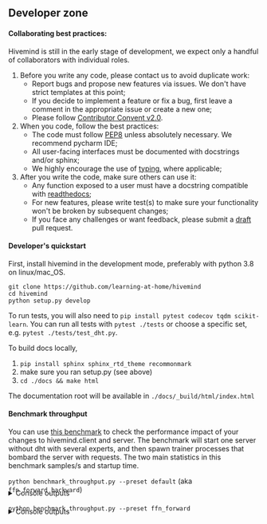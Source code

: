 ## Developer zone

#### Collaborating best practices:
Hivemind is still in the early stage of development, we expect only a handful of collaborators with individual roles.

1. Before you write any code, please contact us to avoid duplicate work:
   * Report bugs and propose new features via issues. We don't have strict templates at this point;
   * If you decide to implement a feature or fix a bug, first leave a comment in the appropriate issue or create a
    new one;
   * Please follow [Contributor Convent v2.0](https://www.contributor-covenant.org/version/2/0/code_of_conduct/).
2. When you code, follow the best practices:
   * The code must follow [PEP8](https://www.python.org/dev/peps/pep-0008/) unless absolutely necessary.
     We recommend pycharm IDE;
   * All user-facing interfaces must be documented with docstrings and/or sphinx;
   * We highly encourage the use of [typing](https://docs.python.org/3/library/typing.html), where applicable;
3. After you write the code, make sure others can use it:
   * Any function exposed to a user must have a docstring compatible with [readthedocs](https://sphinx-rtd-tutorial.readthedocs.io/en/latest/docstrings.html);
   * For new features, please write test(s) to make sure your functionality won't be broken by subsequent changes;
   * If you face any challenges or want feedback, please submit a [draft](https://github.blog/2019-02-14-introducing-draft-pull-requests/) pull request.


#### Developer's quickstart

First, install hivemind in the development mode, preferably with python 3.8 on linux/mac_OS.
```
git clone https://github.com/learning-at-home/hivemind
cd hivemind
python setup.py develop
``` 

To run tests, you will also need to `pip install pytest codecov tqdm scikit-learn`.
You can run all tests with `pytest ./tests` or choose a specific set, e.g. `pytest ./tests/test_dht.py`.

To build docs locally,
1. `pip install sphinx sphinx_rtd_theme recommonmark`
2. make sure you ran setup.py (see above)
3. `cd ./docs && make html`

The documentation root will be available in `./docs/_build/html/index.html`


#### Benchmark throughput
You can use [this benchmark](https://github.com/learning-at-home/hivemind/blob/master/tests/benchmark_throughput.py) to check the performance impact of your changes to hivemind.client and server.
The benchmark will start one server without dht with several experts, and then spawn trainer processes that bombard the server with requests.
The two main statistics in this benchmark samples/s and startup time. 

`python benchmark_throughput.py --preset default` (aka `ffn_forward_backward`)

<details style="margin-top:-24px; margin-bottom: 16px;">
  <summary>Console outputs</summary>
  
  ```sh
Benchmark finished, status:Success
Server parameters: num_experts=16, num_handlers=64, max_batch_size=8192, expert_cls=ffn, hid_dim=1024, device=cuda
Client parameters: num_clients=128, num_batches_per_client=16, batch_size=2048, backprop=True
Results: 
	Server startup took 10.965 s. (3.075 s. experts + 7.889 s. networking)
	Processed 4194304 examples in 146.750
	Throughput for forward + backward passes: 28581.213 samples / s.
	Benchmarking took 157.948 s.
Using device: cuda
GeForce GTX 1080 Ti
Memory Usage:
Allocated: 6.0 GB
Cached:    7.7 GB

  ```
</details>

`python benchmark_throughput.py --preset ffn_forward`

<details style="margin-top:-24px; margin-bottom: 16px;">
  <summary>Console outputs</summary>
  
  ```sh
Benchmark finished, status:Success
Server parameters: num_experts=16, num_handlers=64, max_batch_size=8192, expert_cls=ffn, hid_dim=1024, device=cuda
Client parameters: num_clients=128, num_batches_per_client=16, batch_size=2048, backprop=False
Results: 
	Server startup took 19.941 s. (3.065 s. experts + 16.877 s. networking)
	Processed 4194304 examples in 42.973
	Throughput for forward passes: 97604.282 samples / s.
	Benchmarking took 63.167 s.
Using device: cuda
GeForce GTX 1080 Ti
Memory Usage:
Allocated: 1.5 GB
Cached:    3.2 GB
```

All tests were performed on a single machine with ubuntu server 18.04 x64, msi 1080ti turbo, xeon gold 6149, 
 384Gb LRDIMM (6x64G), python3.8, torch1.6.0 (pip-installed), grpcio 1.31.0 , 
 the results have around +-5% fluctuation between consecutive runs. 

#### Benchmark DHT
In turn, [this benchmark](https://github.com/learning-at-home/hivemind/blob/master/tests/benchmark_dht.py) can be used
to measure performance impact of changes to hivemind.dht. It spawns a DHT with `num_peers` participants, 
then chooses one peer that will declare `num_experts` total experts in batches of `expert_batch_size`.
Then, another peer will consecutively get all peers and check if they are there.

Here's a run with 1024 participants on the same machine that was used for benchmark_throughput:

`python benchmark_dht.py --num_peers 1024 --num_experts 16384 --expert_batch_size 64 --expiration 99999 --increase_file_limit`
<details style="margin-top:-24px; margin-bottom: 16px;">
  <summary>Console outputs</summary>
  
  ```sh
Increasing file limit - soft 1024=>32768, hard 1048576=>32768
Creating peers...
100%|████████████████████████████████████████████████████████████████████████████████████████████████████████████████████████████████████████████████████████████████| 1024/1024 [01:45<00:00,  9.74it/s]
Sampled 16384 unique ids (after deduplication)
Storing peers to dht in batches of 64...
100%|██████████████████████████████████████████████████████████████████████████████████████████████████████████████████████████████████████████████████████████████████| 256/256 [12:07<00:00,  2.84s/it]
Store success rate: 100.0% (48920 / 48920)
Mean store time: 0.01487, Total: 727.46
100%|██████████████████████████████████████████████████████████████████████████████████████████████████████████████████████████████████████████████████████████████████| 256/256 [01:48<00:00,  2.35it/s]
Get success rate: 100.0 (16384 / 16384)
Mean get time: 0.00664, Total: 108.73952
Node survival rate: 100.000%
  ```
</details>

The three main statistics in this benchmark are total store time, total get time and get success rate.
Please also note that this benchmark does not emulate node failure, latency and does not benefit from caching.
If one wants to account for these factors, one must introduce them manually by changing the code.
  

#### Tips & tricks
* You can find a wealth of pytorch debugging tricks at [their contributing page](https://tinyurl.com/pytorch-contributing).
* Hivemind is optimized for development in pycharm CE 2019.3 or newer.
  * When working on tests, please mark "tests" as sources root.
